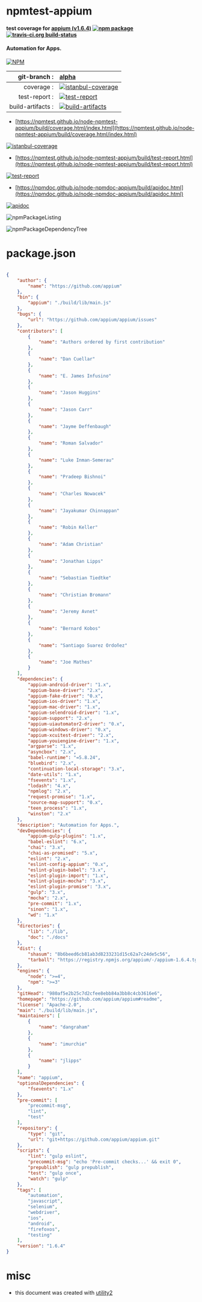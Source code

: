 # npmtest-appium

#### test coverage for  [appium (v1.6.4)](https://github.com/appium/appium#readme)  [![npm package](https://img.shields.io/npm/v/npmtest-appium.svg?style=flat-square)](https://www.npmjs.org/package/npmtest-appium) [![travis-ci.org build-status](https://api.travis-ci.org/npmtest/node-npmtest-appium.svg)](https://travis-ci.org/npmtest/node-npmtest-appium)

#### Automation for Apps.

[![NPM](https://nodei.co/npm/appium.png?downloads=true&downloadRank=true&stars=true)](https://www.npmjs.com/package/appium)

| git-branch : | [alpha](https://github.com/npmtest/node-npmtest-appium/tree/alpha)|
|--:|:--|
| coverage : | [![istanbul-coverage](https://npmtest.github.io/node-npmtest-appium/build/coverage.badge.svg)](https://npmtest.github.io/node-npmtest-appium/build/coverage.html/index.html)|
| test-report : | [![test-report](https://npmtest.github.io/node-npmtest-appium/build/test-report.badge.svg)](https://npmtest.github.io/node-npmtest-appium/build/test-report.html)|
| build-artifacts : | [![build-artifacts](https://npmtest.github.io/node-npmtest-appium/glyphicons_144_folder_open.png)](https://github.com/npmtest/node-npmtest-appium/tree/gh-pages/build)|

- [https://npmtest.github.io/node-npmtest-appium/build/coverage.html/index.html](https://npmtest.github.io/node-npmtest-appium/build/coverage.html/index.html)

[![istanbul-coverage](https://npmtest.github.io/node-npmtest-appium/build/screenCapture.buildCi.browser.%252Ftmp%252Fbuild%252Fcoverage.lib.html.png)](https://npmtest.github.io/node-npmtest-appium/build/coverage.html/index.html)

- [https://npmtest.github.io/node-npmtest-appium/build/test-report.html](https://npmtest.github.io/node-npmtest-appium/build/test-report.html)

[![test-report](https://npmtest.github.io/node-npmtest-appium/build/screenCapture.buildCi.browser.%252Ftmp%252Fbuild%252Ftest-report.html.png)](https://npmtest.github.io/node-npmtest-appium/build/test-report.html)

- [https://npmdoc.github.io/node-npmdoc-appium/build/apidoc.html](https://npmdoc.github.io/node-npmdoc-appium/build/apidoc.html)

[![apidoc](https://npmdoc.github.io/node-npmdoc-appium/build/screenCapture.buildCi.browser.%252Ftmp%252Fbuild%252Fapidoc.html.png)](https://npmdoc.github.io/node-npmdoc-appium/build/apidoc.html)

![npmPackageListing](https://npmtest.github.io/node-npmtest-appium/build/screenCapture.npmPackageListing.svg)

![npmPackageDependencyTree](https://npmtest.github.io/node-npmtest-appium/build/screenCapture.npmPackageDependencyTree.svg)



# package.json

```json

{
    "author": {
        "name": "https://github.com/appium"
    },
    "bin": {
        "appium": "./build/lib/main.js"
    },
    "bugs": {
        "url": "https://github.com/appium/appium/issues"
    },
    "contributors": [
        {
            "name": "Authors ordered by first contribution"
        },
        {
            "name": "Dan Cuellar"
        },
        {
            "name": "E. James Infusino"
        },
        {
            "name": "Jason Huggins"
        },
        {
            "name": "Jason Carr"
        },
        {
            "name": "Jayme Deffenbaugh"
        },
        {
            "name": "Roman Salvador"
        },
        {
            "name": "Luke Inman-Semerau"
        },
        {
            "name": "Pradeep Bishnoi"
        },
        {
            "name": "Charles Nowacek"
        },
        {
            "name": "Jayakumar Chinnappan"
        },
        {
            "name": "Robin Keller"
        },
        {
            "name": "Adam Christian"
        },
        {
            "name": "Jonathan Lipps"
        },
        {
            "name": "Sebastian Tiedtke"
        },
        {
            "name": "Christian Bromann"
        },
        {
            "name": "Jeremy Avnet"
        },
        {
            "name": "Bernard Kobos"
        },
        {
            "name": "Santiago Suarez Ordoñez"
        },
        {
            "name": "Joe Mathes"
        }
    ],
    "dependencies": {
        "appium-android-driver": "1.x",
        "appium-base-driver": "2.x",
        "appium-fake-driver": "0.x",
        "appium-ios-driver": "1.x",
        "appium-mac-driver": "1.x",
        "appium-selendroid-driver": "1.x",
        "appium-support": "2.x",
        "appium-uiautomator2-driver": "0.x",
        "appium-windows-driver": "0.x",
        "appium-xcuitest-driver": "2.x",
        "appium-youiengine-driver": "1.x",
        "argparse": "1.x",
        "asyncbox": "2.x",
        "babel-runtime": "=5.8.24",
        "bluebird": "2.x",
        "continuation-local-storage": "3.x",
        "date-utils": "1.x",
        "fsevents": "1.x",
        "lodash": "4.x",
        "npmlog": "2.x",
        "request-promise": "1.x",
        "source-map-support": "0.x",
        "teen_process": "1.x",
        "winston": "2.x"
    },
    "description": "Automation for Apps.",
    "devDependencies": {
        "appium-gulp-plugins": "1.x",
        "babel-eslint": "6.x",
        "chai": "3.x",
        "chai-as-promised": "5.x",
        "eslint": "2.x",
        "eslint-config-appium": "0.x",
        "eslint-plugin-babel": "3.x",
        "eslint-plugin-import": "1.x",
        "eslint-plugin-mocha": "3.x",
        "eslint-plugin-promise": "3.x",
        "gulp": "3.x",
        "mocha": "2.x",
        "pre-commit": "1.x",
        "sinon": "1.x",
        "wd": "1.x"
    },
    "directories": {
        "lib": "./lib",
        "doc": "./docs"
    },
    "dist": {
        "shasum": "8b6beed6cb81ab3d8233231d15c62a7c24de5c56",
        "tarball": "https://registry.npmjs.org/appium/-/appium-1.6.4.tgz"
    },
    "engines": {
        "node": ">=4",
        "npm": ">=3"
    },
    "gitHead": "980af5e2b25c7d2cfee8ebb84a3bb8c4cb3616e6",
    "homepage": "https://github.com/appium/appium#readme",
    "license": "Apache-2.0",
    "main": "./build/lib/main.js",
    "maintainers": [
        {
            "name": "dangraham"
        },
        {
            "name": "imurchie"
        },
        {
            "name": "jlipps"
        }
    ],
    "name": "appium",
    "optionalDependencies": {
        "fsevents": "1.x"
    },
    "pre-commit": [
        "precommit-msg",
        "lint",
        "test"
    ],
    "repository": {
        "type": "git",
        "url": "git+https://github.com/appium/appium.git"
    },
    "scripts": {
        "lint": "gulp eslint",
        "precommit-msg": "echo 'Pre-commit checks...' && exit 0",
        "prepublish": "gulp prepublish",
        "test": "gulp once",
        "watch": "gulp"
    },
    "tags": [
        "automation",
        "javascript",
        "selenium",
        "webdriver",
        "ios",
        "android",
        "firefoxos",
        "testing"
    ],
    "version": "1.6.4"
}
```



# misc
- this document was created with [utility2](https://github.com/kaizhu256/node-utility2)
